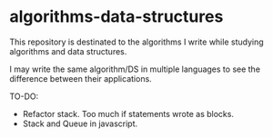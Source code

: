 # algorithms-data-structures

This repository is destinated to the algorithms I write while studying algorithms and data structures.

I may write the same algorithm/DS in multiple languages to see the difference between their applications.


TO-DO:
- Refactor stack. Too much if statements wrote as blocks.
- Stack and Queue in javascript.
